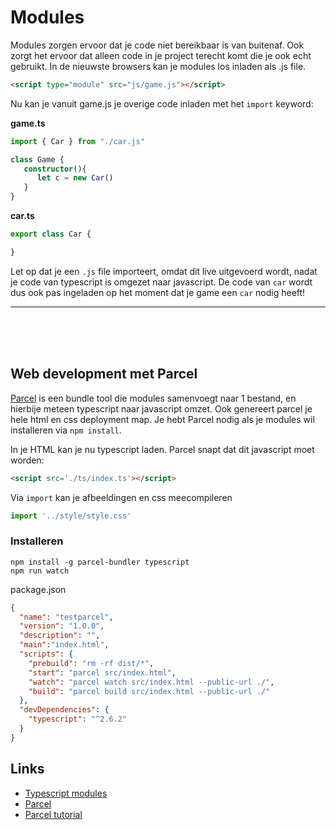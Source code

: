# Modules

Modules zorgen ervoor dat je code niet bereikbaar is van buitenaf. Ook zorgt het ervoor dat alleen code in je project terecht komt die je ook echt gebruikt.
In de nieuwste browsers kan je modules los inladen als .js file. 

```html
<script type="module" src="js/game.js"></script>
```
Nu kan je vanuit game.js je overige code inladen met het `import` keyword:

**game.ts**
```typescript
import { Car } from "./car.js"

class Game {
   constructor(){
      let c = new Car()
   }
}
```
**car.ts**

```typescript
export class Car {

}
```
Let op dat je een `.js` file importeert, omdat dit live uitgevoerd wordt, nadat je code van typescript is omgezet naar javascript.
De code van `car` wordt dus ook pas ingeladen op het moment dat je game een `car` nodig heeft!

---

<br>
<br>
<br>

## Web development met Parcel

[Parcel](https://parceljs.org/getting_started.html) is een bundle tool die modules samenvoegt naar 1 bestand, en hierbije meteen typescript naar javascript omzet. Ook genereert parcel je hele html en css deployment map. Je hebt Parcel nodig als je modules wil installeren via `npm install`. 

In je HTML kan je nu typescript laden. Parcel snapt dat dit javascript moet worden:

```html
<script src='./ts/index.ts'></script>
```

Via `import` kan je afbeeldingen en css meecompileren

```js
import '../style/style.css'
``` 

### Installeren

```
npm install -g parcel-bundler typescript
npm run watch
```
package.json
```json
{
  "name": "testparcel",
  "version": "1.0.0",
  "description": "",
  "main":"index.html",
  "scripts": {
    "prebuild": "rm -rf dist/*",
    "start": "parcel src/index.html",               
    "watch": "parcel watch src/index.html --public-url ./",
    "build": "parcel build src/index.html --public-url ./"
  },
  "devDependencies": {
    "typescript": "^2.6.2"
  }
}
```

## Links

- [Typescript modules](https://www.typescriptlang.org/docs/handbook/modules.html)
- [Parcel](https://parceljs.org/getting_started.html)
- [Parcel tutorial](https://alligator.io/tooling/parcel/)
